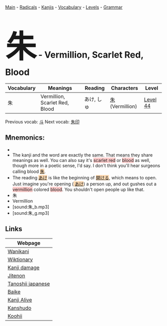<style> bigfont {font-size: 100px}</style>
[Main](../README.md) -
[Radicals](../radicals.md) -
[Kanjis](../kanjis.md) -
[Vocabulary](../vocabulary.md) -
[Levels](../levels.md) -
[Grammar](../grammar.md)
# <bigfont> 朱</bigfont> - Vermillion, Scarlet Red, Blood 

| Vocabulary | Meanings | Reading | Characters | Level |
| --- | --- | --- | --- | --- |
| 朱 | Vermillion, Scarlet Red, Blood | あけ, しゅ |  [朱](../kanjis/朱.md) (Vermillion) | [Level 44](../levels/wk_level44.md) |

Previous vocab: [斗](斗.md) Next vocab: [朱印](朱印.md) 

## Mnemonics:

* 
* The kanji and the word are exactly the same. That means they share meanings as well. You can also say it's <span style="background-color:#ffcccb"> scarlet red</span> or <span style="background-color:#ffcccb"> blood</span> as well, though more in a poetic sense, I'd say. I don't think you'll hear surgeons calling blood <span style="background-color:#fed8b1"> [朱](https://jisho.org/search/朱)</span>.
* The reading <span style="background-color:#fed8b1"> [あけ](https://jisho.org/search/あけ)</span> is like the beginning of <span style="background-color:#fed8b1"> [開ける](https://jisho.org/search/開ける)</span>, which means to open. Just imagine you're opening (<span style="background-color:#fed8b1"> [あけ](https://jisho.org/search/あけ)</span>) a person up, and out gushes out a <span style="background-color:#ffcccb"> vermillion</span> colored <span style="background-color:#ffcccb"> blood</span>. You shouldn't open people up like that.
* 朱
* Vermillion
* [sound:朱_b.mp3]
* [sound:朱_g.mp3]


## Links 

| Webpage |
| --- |
| [Wanikani          ](https://www.wanikani.com/kanji/朱) |
| [Wiktionary        ](https://en.wiktionary.org/wiki/朱) |
| [Kanji damage      ](http://www.kanjidamage.com/kanji/search?utf8=✓&q=朱) |
| [Jitenon           ](https://jitenon.com/kanji/朱) |
| [Tanoshii japanese ](https://www.tanoshiijapanese.com/dictionary/kanji.cfm?k=朱) |
| [Baike             ](https://baike.baidu.com/item/朱) |
| [Kanji Alive       ](https://app.kanjialive.com/朱) |
| [Kanshudo          ](https://www.kanshudo.com/searchmn?q=朱) |
| [Koohii            ](https://kanji.koohii.com/study/kanji/朱) |
